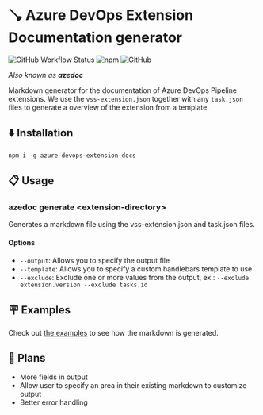 # 🪠 Azure DevOps Extension Documentation generator

![GitHub Workflow Status](https://img.shields.io/github/workflow/status/survivorbat/azure-devops-extension-docs/deploy)
![npm](https://img.shields.io/npm/dt/azure-devops-extension-docs)
![GitHub](https://img.shields.io/github/license/survivorbat/azure-devops-extension-docs)

_Also known as **azedoc**_

Markdown generator for the documentation of Azure DevOps Pipeline extensions.
We use the `vss-extension.json` together with any `task.json` files to generate
a overview of the extension from a template.

## ⬇️ Installation

`npm i -g azure-devops-extension-docs`

## 📋 Usage

### azedoc generate \<extension-directory>

Generates a markdown file using the vss-extension.json and task.json files.

#### Options

- `--output`: Allows you to specify the output file
- `--template`: Allows you to specify a custom handlebars template to use
- `--exclude`: Exclude one or more values from the output, ex.: `--exclude extension.version --exclude tasks.id`

## 🪧 Examples

Check out [the examples](./examples) to see how the markdown is generated.

## 🔭 Plans

- More fields in output
- Allow user to specify an area in their existing markdown to customize output
- Better error handling
